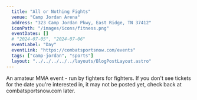```yaml
---
  title: "All or Nothing Fights"
  venue: "Camp Jordan Arena"
  address: "323 Camp Jordan Pkwy, East Ridge, TN 37412"
  iconPath: "/images/icons/fitness.png"
  eventDates: []
  # "2024-07-05", "2024-07-06"
  eventLabel: "Day"
  eventLink: "https://combatsportsnow.com/events"
  tags: ["camp-jordan", "sports"]
  layout: "../../../../../layouts/BlogPostLayout.astro"
---
```


An amateur MMA event - run by fighters for fighters. If you don't see tickets for the date you're interested in, it may not be posted yet, check back at combatsportsnow.com later.
